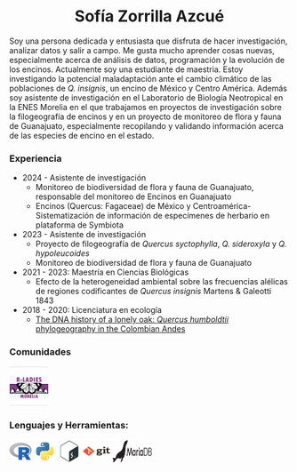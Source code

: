 <h1 align="center">
  <b>Sofía Zorrilla Azcué</b>
</h1>

Soy una persona dedicada y entusiasta que disfruta de hacer investigación, analizar datos y salir a campo. Me gusta mucho aprender cosas nuevas, especialmente acerca de análisis de datos, programación y la evolución de los encinos. Actualmente soy una estudiante de maestria. Estoy investigando la potencial maladaptación ante el cambio climático de las poblaciones de *Q. insignis*, un encino de México y Centro América. Además soy asistente de investigación en el Laboratorio de Biología Neotropical en la ENES Morelia en el que trabajamos en proyectos de investigación sobre la filogeografía de encinos y en un proyecto de monitoreo de flora y fauna de Guanajuato, especialmente recopilando y validando información acerca de las especies de encino en el estado. 


<h3 align="left">
  <b>Experiencia</b>
</h3>

- 2024 - Asistente de investigación
  - Monitoreo de biodiversidad de flora y fauna de Guanajuato, responsable del monitoreo de Encinos en Guanajuato
  - Encinos (Quercus: Fagaceae) de México y Centroamérica- Sistematización de información de especímenes de herbario en plataforma de Symbiota
- 2023 - Asistente de investigación 
  - Proyecto de filogeografía de *Quercus syctophylla*, *Q. sideroxyla* y *Q. hypoleucoides*
  - Monitoreo de biodiversidad de flora y fauna de Guanajuato
- 2021 - 2023: Maestría en Ciencias Biológicas
  - Efecto de la heterogeneidad ambiental sobre las frecuencias alélicas de regiones codificantes de *Quercus insignis* Martens & Galeotti 1843
- 2018 - 2020: Licenciatura en ecología
  - [The DNA history of a lonely oak: *Quercus humboldtii* phylogeography in the Colombian Andes](https://doi.org/10.1002/ece3.7529)
  
<h3 align="left">
  <b>Comunidades</b>
</h3>
<a href="https://github.com/orgs/R-Ladies-Morelia/repositories" target="blank">
  <img src="https://raw.githubusercontent.com/sofiazorrilla/sofiazorrilla/main/icons/rladies_morelia.png" alt="mariadb"
      width="70" height="70" /> </a>

<h3 align="left">Lenguajes y Herramientas:</h3>
<p align="left"> <img
      src="https://raw.githubusercontent.com/devicons/devicon/master/icons/r/r-original.svg"
      alt="R" width="40" height="40" />
     <img src="https://raw.githubusercontent.com/devicons/devicon/master/icons/python/python-original.svg" alt="python"
      width="40" height="40" />
     <img src="https://raw.githubusercontent.com/devicons/devicon/master/icons/bash/bash-original.svg" alt="bash"
      width="40" height="40" /> 
      <img src="https://raw.githubusercontent.com/devicons/devicon/master/icons/git/git-original-wordmark.svg" alt="git"
      width="50" height="40" /> 
       <img src="https://raw.githubusercontent.com/sofiazorrilla/sofiazorrilla/main/icons/mariadb.svg" alt="mariadb"
      width="70" height="40" />
  
  
   </p>

